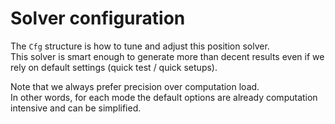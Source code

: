 Solver configuration
====================

The `Cfg` structure is how to tune and adjust this position solver.  
This solver is smart enough to generate more than decent results even if we rely on default settings
(quick test / quick setups).

Note that we always prefer precision over computation load.  
In other words, for each mode the default options are already computation intensive
and can be simplified.
